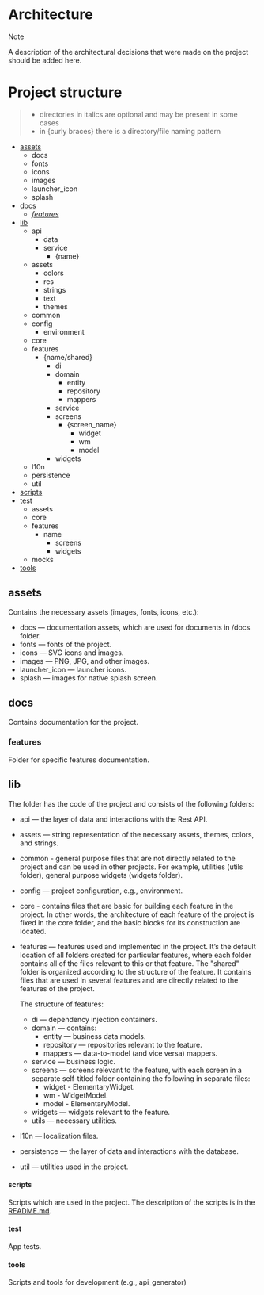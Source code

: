 # Architecture

> [!NOTE]
> A description of the architectural decisions that were made on the project should be added here.

# Project structure

> - directories in italics are optional and may be present in some cases
> - in {curly braces} there is a directory/file naming pattern

- [assets](#assets)
  - docs
  - fonts
  - icons
  - images
  - launcher_icon
  - splash
- [docs](#docs)
  - [_features_](#features)
- [lib](#lib)
    - api
        - data
        - service
            - {name}
    - assets
        - colors
        - res
        - strings
        - text
        - themes
    - common
    - config
      - environment
    - core
    - features
        - {name/shared}
            - di
            - domain
                - entity
                - repository
                - mappers
            - service
            - screens
                - {screen_name}
                    - widget
                    - wm
                    - model
            - widgets
    - l10n
    - persistence
    - util
- [scripts](#scripts)
- [test](#test)
    - assets
    - core
    - features
        - name
            - screens
            - widgets
    - mocks
- [tools](#tools)

## assets

Contains the necessary assets (images, fonts, icons, etc.):

- docs — documentation assets, which are used for documents in /docs folder.
- fonts — fonts of the project.
- icons — SVG icons and images.
- images — PNG, JPG, and other images.
- launcher_icon — launcher icons.
- splash — images for native splash screen.

## docs

Contains documentation for the project.

### features

Folder for specific features documentation.

## lib

The folder has the code of the project and consists of the following folders:

- api — the layer of data and interactions with the Rest API.
- assets — string representation of the necessary assets, themes, colors, and strings.
- common - general purpose files that are not directly related to the project and can be used in other projects. For example, utilities (utils folder), general purpose widgets (widgets folder).
- config — project configuration, e.g., environment.
- core - contains files that are basic for building each feature in the project. In other words, the architecture of each feature of the project is fixed in the core folder, and the basic blocks for its construction are located.
- features — features used and implemented in the project. It’s the default location of all folders created for particular features, where each folder contains all of the files relevant to this or that feature. The "shared" folder is organized according to the structure of the feature. It contains files that are used in several features and are directly related to the features of the project.

  The structure of features:

  - di — dependency injection containers.
  - domain — contains:
      - entity — business data models.
      - repository — repositories relevant to the feature.
      - mappers — data-to-model (and vice versa) mappers.
  - service — business logic.
  - screens — screens relevant to the feature, with each screen in a separate self-titled folder containing the following in separate files:
      - widget - ElementaryWidget.
      - wm - WidgetModel.
      - model - ElementaryModel.
  - widgets — widgets relevant to the feature.
  - utils — necessary utilities.
  
- l10n — localization files.
- persistence — the layer of data and interactions with the database.
- util — utilities used in the project.

#### scripts

Scripts which are used in the project.
The description of the scripts is in the [README.md](/README.md#project-scripts).

#### test

App tests.

#### tools

Scripts and tools for development (e.g., api_generator)
